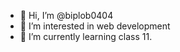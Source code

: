 - 👋 Hi, I’m @biplob0404
- 👀 I’m interested in web development
- 🌱 I’m currently learning class 11.



